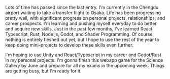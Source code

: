 Lots of time has passed since the last entry. I'm currently in the Chengdu airport waiting to take a transfer flight to Osaka. Life has been progressing pretty well, with significant progress on personal projects, relationships, and career prospects. I'm learning and pushing myself everyday to do better and acquire new skills. Just in the past few months, I've learned React, Typescript, Rust, Node.js, Godot, and Shader Programming. Of course, nothing is entirely fleshed out yet, but I hope to use the rest of the year to keep doing mini-projects to develop these skills even further.

I'm hoping to use Unity and React/Typescript in my career and Godot/Rust in my personal projects. I'm gonna finish this webapp game for the Science Gallery by June and prepare for all my exams in the upcoming week. Things are getting busy, but I'm ready for it.
